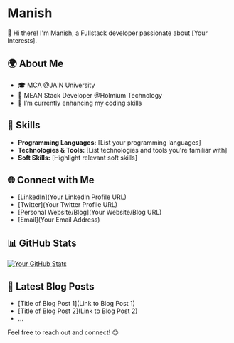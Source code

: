 # Manish

👋 Hi there! I'm Manish, a Fullstack developer passionate about [Your Interests].

## 🌍 About Me

- 🎓 MCA @JAIN University
- 💼 MEAN Stack Developer @Holmium Technology
- 🌱 I’m currently enhancing my coding skills
<!-- 💬 Ask me about [Your expertise or interests] -->

## 🚀 Skills

- **Programming Languages:** [List your programming languages]
- **Technologies & Tools:** [List technologies and tools you're familiar with]
- **Soft Skills:** [Highlight relevant soft skills]

## 🌐 Connect with Me

- [LinkedIn](Your LinkedIn Profile URL)
- [Twitter](Your Twitter Profile URL)
- [Personal Website/Blog](Your Website/Blog URL)
- [Email](Your Email Address)

## 📊 GitHub Stats

[![Your GitHub Stats](https://github-readme-stats.vercel.app/api?username=YourGitHubUsername&show_icons=true&count_private=true&hide=prs,issues&theme=radical)](https://github.com/YourGitHubUsername)

## 📝 Latest Blog Posts

- [Title of Blog Post 1](Link to Blog Post 1)
- [Title of Blog Post 2](Link to Blog Post 2)
- ...

Feel free to reach out and connect! 😊
